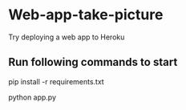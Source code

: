 # Web-app-take-picture
Try deploying a web app to Heroku

## Run following commands to start
pip install -r requirements.txt

python app.py
